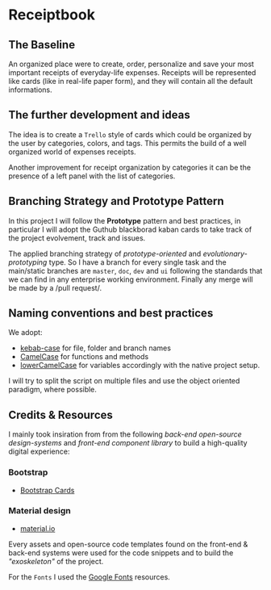 # Receiptbook

## The Baseline
An organized place were to create, order, personalize and save your most important receipts of everyday-life expenses.
Receipts will be represented like cards (like in real-life paper form), and they will contain all the default informations.

## The further development and ideas

The idea is to create a `Trello` style of cards which could be organized by the user by categories, colors, and tags. This permits
the build of a well organized world of expenses receipts.

Another improvement for receipt organization by categories it can be the presence of a left panel with the list of categories.

## Branching Strategy and Prototype Pattern
In this project I will follow the **Prototype** pattern and best practices, in particular I will adopt the Guthub blackborad kaban cards to take 
track of the project evolvement, track and issues.

The applied branching strategy of _prototype-oriented_ and _evolutionary-prototyping_ type. So I have a branch for every single task and the main/static branches are `master`, `doc`, `dev` and `ui` following
the standards that we can find in any enterprise working environment.
Finally any merge will be made by a /pull request/.

## Naming conventions and best practices

We adopt:

- [kebab-case](https://it.wikipedia.org/wiki/Kebab_case) for file, folder and branch names
- [CamelCase](https://en.wikipedia.org/wiki/Camel_case) for functions and methods
- [lowerCamelCase](https://www.w3schools.com/JS/js_conventions.asp) for variables
  accordingly with the native project setup.

I will try to split the script on multiple files and use the object oriented paradigm, where possible.

## Credits & Resources

I mainly took insiration from from the following _back-end open-source design-systems_ and _front-end component library_ to build a high-quality digital experience:

### Bootstrap
- [Bootstrap Cards](https://getbootstrap.com/docs/4.3/components/card/)

### Material design
- [material.io](https://material.io/components/cards/)

Every assets and open-source code templates found on the front-end & back-end systems were used for the code snippets and to build the _"exoskeleton"_ of the project.

For the `Fonts` I used the [Google Fonts](https://fonts.google.com/) resources.